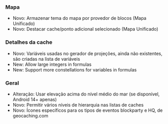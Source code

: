 ### Mapa
- Novo: Armazenar tema do mapa por provedor de blocos (Mapa Unificado)
- Novo: Destacar cache/ponto adicional selecionado (Mapa Unificado)

### Detalhes da cache
- Novo: Variáveis usadas no gerador de projeções, ainda não existentes, são criadas na lista de variáveis
- New: Allow large integers in formulas
- New: Support more constellations for variables in formulas

### Geral
- Alteração: Usar elevação acima do nível médio do mar (se disponível, Android 14+ apenas)
- Novo: Permitir vários níveis de hierarquia nas listas de caches
- Novo: Ícones específicos para os tipos de eventos blockparty e HQ, de geocaching.com


